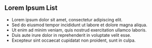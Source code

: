 ## Lorem Ipsum List

- Lorem ipsum dolor sit amet, consectetur adipiscing elit.
- Sed do eiusmod tempor incididunt ut labore et dolore magna aliqua.
- Ut enim ad minim veniam, quis nostrud exercitation ullamco laboris.
- Duis aute irure dolor in reprehenderit in voluptate velit esse.
- Excepteur sint occaecat cupidatat non proident, sunt in culpa.